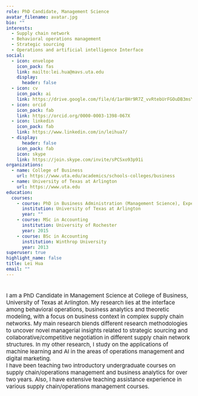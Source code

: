 ```yaml
---
role: PhD Candidate, Management Science
avatar_filename: avatar.jpg
bio: ""
interests:
  - Supply chain network
  - Behavioral operations management
  - Strategic sourcing
  - Operations and artificial intelligence Interface
social:
  - icon: envelope
    icon_pack: fas
    link: mailto:lei.hua@mavs.uta.edu
    display:
      header: false
  - icon: cv
    icon_pack: ai
    link: https://drive.google.com/file/d/1ar8Hr9R7Z_vvRtebUrFGOuDB3msY0tCY
  - icon: orcid
    icon_pack: fab
    link: https://orcid.org/0000-0003-1398-067X
  - icon: linkedin
    icon_pack: fab
    link: https://www.linkedin.com/in/leihua7/
  - display:
      header: false
    icon_pack: fab
    icon: skype
    link: https://join.skype.com/invite/sPCSxo93p91i
organizations:
  - name: College of Business
    url: https://www.uta.edu/academics/schools-colleges/business
  - name: University of Texas at Arlington
    url: https://www.uta.edu
education:
  courses:
    - course: PhD in Business Administration (Management Science), Expected 2021
      institution: University of Texas at Arlington
      year: ""
    - course: MSc in Accounting
      institution: University of Rochester
      year: 2015
    - course: BSc in Accounting
      institution: Winthrop University
      year: 2013
superuser: true
highlight_name: false
title: Lei Hua
email: ""
---
```


<html>
<div class="article-container pt-3"><h1></h1>
<div class=article-metadata></div>
</div>

<style>
  
he {
  font-size: 15px;
}

</style>


<he>
I am a PhD Candidate in Management Science at College of Business, University of Texas at Arlington. My research lies at the interface among behavioral operations, business analytics and theoretic modeling, with a focus on business context in complex supply chain networks. My main research blends different research methodologies to uncover novel managerial insights related to strategic sourcing and collaborative/competitive negotiation in different supply chain network structures. In my other research, I study on the applications of machine learning and AI in the areas of operations management and digital marketing.
</he> <br>
<he>
I have been teaching two introductory undergraduate courses on supply chain/operations management and business analytics for over two years. Also, I have extensive teaching assistance experience in various supply chain/operations management courses.
</he>

</html>
